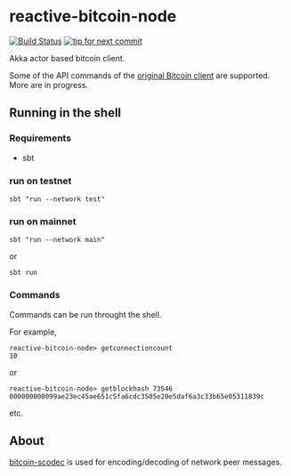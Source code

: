 # reactive-bitcoin-node

[![Build Status](https://travis-ci.org/yzernik/reactive-bitcoin-node.svg?branch=master)](https://travis-ci.org/yzernik/reactive-bitcoin-node)
[![tip for next commit](https://tip4commit.com/projects/1006.svg)](https://tip4commit.com/github/yzernik/reactive-bitcoin-node)

Akka actor based bitcoin client.

Some of the API commands of the [original Bitcoin client](https://en.bitcoin.it/wiki/Original_Bitcoin_client/API_calls_list) are supported. More are in progress.


## Running in the shell

### Requirements

- sbt

### run on testnet

```
sbt "run --network test"
```

### run on mainnet

```
sbt "run --network main"
```

or

```
sbt run
```

### Commands

Commands can be run throught the shell.

For example,

```
reactive-bitcoin-node> getconnectioncount
10
```

or

```
reactive-bitcoin-node> getblockhash 73546
000000000099ae23ec45ae651c5fa6cdc3505e20e5daf6a3c33b65e05311839c
```

etc.


## About

[bitcoin-scodec](https://github.com/yzernik/bitcoin-scodec) is used for encoding/decoding of network peer messages.
